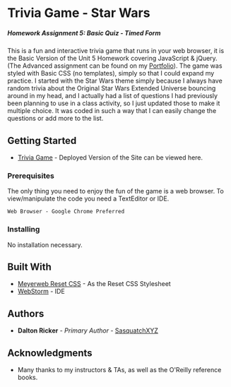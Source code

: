 # Trivia Game - Star Wars
##### Homework Assignment 5: Basic Quiz - Timed Form

This is a fun and interactive trivia game that runs in your web browser, it is the Basic Version of the Unit 5 Homework covering JavaScript & jQuery.  (The Advanced assignment can be found on my [Portfolio](https://sasquatchxyz.github.io/Basic-Portfolio/)).  The game was styled with Basic CSS (no templates), simply so that I could expand my practice.  I started with the Star Wars theme simply because I always have random trivia about the Original Star Wars Extended Universe bouncing around in my head, and I actually had a list of questions I had previously been planning to use in a class activity, so I just updated those to make it multiple choice.  It was coded in such a way that I can easily change the questions or add more to the list.

## Getting Started

* [Trivia Game](https://sasquatchxyz.github.io/TriviaGame/) - Deployed Version of the Site can be viewed here.

### Prerequisites

The only thing you need to enjoy the fun of the game is a web browser.  To view/manipulate the code you need a TextEditor or IDE.

```
Web Browser - Google Chrome Preferred
```

### Installing

No installation necessary.

## Built With

* [Meyerweb Reset CSS](https://meyerweb.com/eric/tools/css/reset/) - As the Reset CSS Stylesheet
* [WebStorm](https://www.jetbrains.com/webstorm/) - IDE

## Authors

* **Dalton Ricker** - *Primary Author* - [SasquatchXYZ](https://github.com/SasquatchXYZ)

## Acknowledgments
* Many thanks to my instructors & TAs, as well as the O'Reilly reference books.